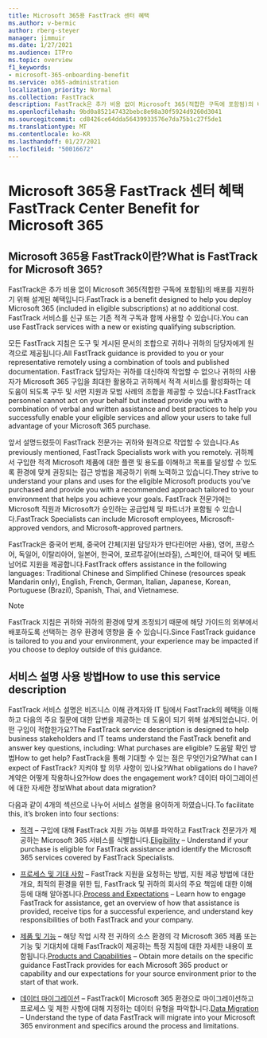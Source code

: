```yaml
---
title: Microsoft 365용 FastTrack 센터 혜택
ms.author: v-bermic
author: rberg-steyer
manager: jimmuir
ms.date: 1/27/2021
ms.audience: ITPro
ms.topic: overview
f1_keywords:
- microsoft-365-onboarding-benefit
ms.service: o365-administration
localization_priority: Normal
ms.collection: FastTrack
description: FastTrack은 추가 비용 없이 Microsoft 365(적합한 구독에 포함됨)의 배포를 지원하기 위해 설계된 혜택입니다. FastTrack 서비스를 신규 또는 기존 적격 구독과 함께 사용할 수 있습니다.
ms.openlocfilehash: 9bd0a852147432bebc8e98a30f5924d9260d3041
ms.sourcegitcommit: cd8426ce64dda56439933576e7da75b1c27f5de1
ms.translationtype: MT
ms.contentlocale: ko-KR
ms.lasthandoff: 01/27/2021
ms.locfileid: "50016672"
---
```

# <a name="fasttrack-center-benefit-for-microsoft-365"></a><span data-ttu-id="95bf7-104">Microsoft 365용 FastTrack 센터 혜택</span><span class="sxs-lookup"><span data-stu-id="95bf7-104">FastTrack Center Benefit for Microsoft 365</span></span>

## <a name="what-is-fasttrack-for-microsoft-365"></a><span data-ttu-id="95bf7-105">Microsoft 365용 FastTrack이란?</span><span class="sxs-lookup"><span data-stu-id="95bf7-105">What is FastTrack for Microsoft 365?</span></span>

<span data-ttu-id="95bf7-106">FastTrack은 추가 비용 없이 Microsoft 365(적합한 구독에 포함됨)의 배포를 지원하기 위해 설계된 혜택입니다.</span><span class="sxs-lookup"><span data-stu-id="95bf7-106">FastTrack is a benefit designed to help you deploy Microsoft 365 (included in eligible subscriptions) at no additional cost.</span></span> <span data-ttu-id="95bf7-107">FastTrack 서비스를 신규 또는 기존 적격 구독과 함께 사용할 수 있습니다.</span><span class="sxs-lookup"><span data-stu-id="95bf7-107">You can use FastTrack services with a new or existing qualifying subscription.</span></span>

<span data-ttu-id="95bf7-108">모든 FastTrack 지침은 도구 및 게시된 문서의 조합으로 귀하나 귀하의 담당자에게 원격으로 제공됩니다.</span><span class="sxs-lookup"><span data-stu-id="95bf7-108">All FastTrack guidance is provided to you or your representative remotely using a combination of tools and published documentation.</span></span> <span data-ttu-id="95bf7-109">FastTrack 담당자는 귀하를 대신하여 작업할 수 없으나 귀하의 사용자가 Microsoft 365 구입을 최대한 활용하고 귀하께서 적격 서비스를 활성화하는 데 도움이 되도록 구두 및 서면 지원과 모범 사례의 조합을 제공할 수 있습니다.</span><span class="sxs-lookup"><span data-stu-id="95bf7-109">FastTrack personnel cannot act on your behalf but instead provide you with a combination of verbal and written assistance and best practices to help you successfully enable your eligible services and allow your users to take full advantage of your Microsoft 365 purchase.</span></span>

<span data-ttu-id="95bf7-110">앞서 설명드렸듯이 FastTrack 전문가는 귀하와 원격으로 작업할 수 있습니다.</span><span class="sxs-lookup"><span data-stu-id="95bf7-110">As previously mentioned, FastTrack Specialists work with you remotely.</span></span> <span data-ttu-id="95bf7-111">귀하께서 구입한 적격 Microsoft 제품에 대한 플랜 및 용도를 이해하고 목표를 달성할 수 있도록 환경에 맞게 권장되는 접근 방법을 제공하기 위해 노력하고 있습니다.</span><span class="sxs-lookup"><span data-stu-id="95bf7-111">They strive to understand your plans and uses for the eligible Microsoft products you’ve purchased and provide you with a recommended approach tailored to your environment that helps you achieve your goals.</span></span> <span data-ttu-id="95bf7-112">FastTrack 전문가에는 Microsoft 직원과 Microsoft가 승인하는 공급업체 및 파트너가 포함될 수 있습니다.</span><span class="sxs-lookup"><span data-stu-id="95bf7-112">FastTrack Specialists can include Microsoft employees, Microsoft-approved vendors, and Microsoft-approved partners.</span></span>

<span data-ttu-id="95bf7-113">FastTrack은 중국어 번체, 중국어 간체(지원 담당자가 만다린어만 사용), 영어, 프랑스어, 독일어, 이탈리아어, 일본어, 한국어, 포르투갈어(브라질), 스페인어, 태국어 및 베트남어로 지원을 제공합니다.</span><span class="sxs-lookup"><span data-stu-id="95bf7-113">FastTrack offers assistance in the following languages: Traditional Chinese and Simplified Chinese (resources speak Mandarin only), English, French, German, Italian, Japanese, Korean, Portuguese (Brazil), Spanish, Thai, and Vietnamese.</span></span>

> [!NOTE]
> <span data-ttu-id="95bf7-114">FastTrack 지침은 귀하와 귀하의 환경에 맞게 조정되기 때문에 해당 가이드의 외부에서 배포하도록 선택하는 경우 환경에 영향을 줄 수 있습니다.</span><span class="sxs-lookup"><span data-stu-id="95bf7-114">Since FastTrack guidance is tailored to you and your environment, your experience may be impacted if you choose to deploy outside of this guidance.</span></span>

## <a name="how-to-use-this-service-description"></a><span data-ttu-id="95bf7-115">서비스 설명 사용 방법</span><span class="sxs-lookup"><span data-stu-id="95bf7-115">How to use this service description</span></span>

<span data-ttu-id="95bf7-116">FastTrack 서비스 설명은 비즈니스 이해 관계자와 IT 팀에서 FastTrack의 혜택을 이해하고 다음의 주요 질문에 대한 답변을 제공하는 데 도움이 되기 위해 설계되었습니다. 어떤 구입이 적합한가요?</span><span class="sxs-lookup"><span data-stu-id="95bf7-116">The FastTrack service description is designed to help business stakeholders and IT teams understand the FastTrack benefit and answer key questions, including: What purchases are eligible?</span></span> <span data-ttu-id="95bf7-117">도움말 확인 방법</span><span class="sxs-lookup"><span data-stu-id="95bf7-117">How to get help?</span></span> <span data-ttu-id="95bf7-118">FastTrack을 통해 기대할 수 있는 점은 무엇인가요?</span><span class="sxs-lookup"><span data-stu-id="95bf7-118">What can I expect of FastTrack?</span></span> <span data-ttu-id="95bf7-119">지켜야 할 의무 사항이 있나요?</span><span class="sxs-lookup"><span data-stu-id="95bf7-119">What obligations do I have?</span></span> <span data-ttu-id="95bf7-120">계약은 어떻게 작용하나요?</span><span class="sxs-lookup"><span data-stu-id="95bf7-120">How does the engagement work?</span></span> <span data-ttu-id="95bf7-121">데이터 마이그레이션에 대한 자세한 정보</span><span class="sxs-lookup"><span data-stu-id="95bf7-121">What about data migration?</span></span>

<span data-ttu-id="95bf7-122">다음과 같이 4개의 섹션으로 나누어 서비스 설명을 용이하게 하였습니다.</span><span class="sxs-lookup"><span data-stu-id="95bf7-122">To facilitate this, it’s broken into four sections:</span></span>

  - <span data-ttu-id="95bf7-123">[적격](eligibility.md) – 구입에 대해 FastTrack 지원 가능 여부를 파악하고 FastTrack 전문가가 제공하는 Microsoft 365 서비스를 식별합니다.</span><span class="sxs-lookup"><span data-stu-id="95bf7-123">[Eligibility](eligibility.md) – Understand if your purchase is eligible for FastTrack assistance and identify the Microsoft 365 services covered by FastTrack Specialists.</span></span>

  - <span data-ttu-id="95bf7-124">[프로세스 및 기대 사항](process-and-expectations.md) – FastTrack 지원을 요청하는 방법, 지원 제공 방법에 대한 개요, 최적의 환경을 위한 팁, FastTrack 및 귀하의 회사의 주요 책임에 대한 이해 등에 대해 알아봅니다.</span><span class="sxs-lookup"><span data-stu-id="95bf7-124">[Process and Expectations](process-and-expectations.md) – Learn how to engage FastTrack for assistance, get an overview of how that assistance is provided, receive tips for a successful experience, and understand key responsibilities of both FastTrack and your company.</span></span>

  - <span data-ttu-id="95bf7-125">[제품 및 기능](products-and-capabilities.md) – 해당 작업 시작 전 귀하의 소스 환경의 각 Microsoft 365 제품 또는 기능 및 기대치에 대해 FastTrack이 제공하는 특정 지침에 대한 자세한 내용이 포함됩니다.</span><span class="sxs-lookup"><span data-stu-id="95bf7-125">[Products and Capabilities](products-and-capabilities.md) – Obtain more details on the specific guidance FastTrack provides for each Microsoft 365 product or capability and our expectations for your source environment prior to the start of that work.</span></span>

  - <span data-ttu-id="95bf7-126">[데이터 마이그레이션](data-migration.md) – FastTrack이 Microsoft 365 환경으로 마이그레이션하고 프로세스 및 제한 사항에 대해 지정하는 데이터 유형을 파악합니다.</span><span class="sxs-lookup"><span data-stu-id="95bf7-126">[Data Migration](data-migration.md) – Understand the type of data FastTrack will migrate into your Microsoft 365 environment and specifics around the process and limitations.</span></span>
